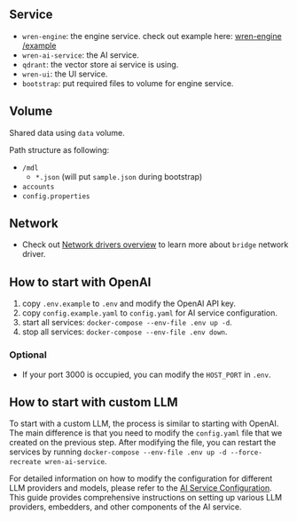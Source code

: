 ## Service

- `wren-engine`: the engine service. check out example here: [wren-engine
  /example](https://github.com/Canner/wren-engine/tree/main/example)
- `wren-ai-service`: the AI service.
- `qdrant`: the vector store ai service is using.
- `wren-ui`: the UI service.
- `bootstrap`: put required files to volume for engine service.

## Volume

Shared data using `data` volume.

Path structure as following:

- `/mdl`
  - `*.json` (will put `sample.json` during bootstrap)
- `accounts`
- `config.properties`

## Network

- Check out [Network drivers overview](https://docs.docker.com/engine/network/drivers/) to learn more about `bridge` network driver.

## How to start with OpenAI

1. copy `.env.example` to `.env` and modify the OpenAI API key.
2. copy `config.example.yaml` to `config.yaml` for AI service configuration.
3. start all services: `docker-compose --env-file .env up -d`.
4. stop all services: `docker-compose --env-file .env down`.

### Optional

- If your port 3000 is occupied, you can modify the `HOST_PORT` in `.env`.

## How to start with custom LLM

To start with a custom LLM, the process is similar to starting with OpenAI. The main difference is that you need to modify the `config.yaml` file
that we created on the previous step. After modifying the file, you can restart the services by running `docker-compose --env-file .env up -d --force-recreate wren-ai-service`.

For detailed information on how to modify the configuration for different LLM providers and models, please refer to the [AI Service Configuration](../wren-ai-service/docs/configuration.md).
This guide provides comprehensive instructions on setting up various LLM providers, embedders, and other components of the AI service.
